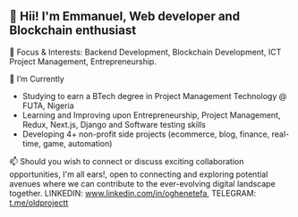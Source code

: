 ## 👋 Hii! I'm Emmanuel, Web developer and Blockchain enthusiast

🎈 Focus & Interests: Backend Development, Blockchain Development, ICT Project Management, Entrepreneurship. 

🔭 I’m Currently
- Studying to earn a BTech degree in Project Management Technology @ FUTA, Nigeria
- Learning and Improving upon Entrepreneurship, Project Management, Redux, Next.js, Django and Software testing skills
- Developing 4+ non-profit side projects (ecommerce, blog, finance, real-time, game, automation)

📫 Should you wish to connect or discuss exciting collaboration opportunities, I'm all ears!, open to connecting and exploring potential avenues where we can contribute to the ever-evolving digital landscape together. LINKEDIN: www.linkedin.com/in/oghenetefa, TELEGRAM: [t.me/oldprojectt](https://t.me/oldprojectt)

<!-- 🎭 Fun facts
-->
